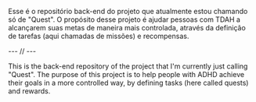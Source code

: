 Esse é o repositório back-end do projeto que atualmente estou chamando só de "Quest". O propósito desse projeto é ajudar pessoas com TDAH a alcançarem suas metas de maneira mais controlada, através da definição de tarefas (aqui chamadas de missões) e recompensas.

--- // ---

This is the back-end repository of the project that I'm currently just calling "Quest". The purpose of this project is to help people with ADHD achieve their goals in a more controlled way, by defining tasks (here called quests) and rewards.
